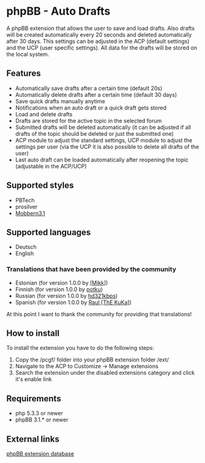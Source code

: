 # phpBB - Auto Drafts
A phpBB extension that allows the user to save and load drafts. Also drafts will be created automatically every 20 seconds and deleted automatically after 30 days. This settings can be adjusted in the ACP (default settings) and the UCP (user specific settings). All data for the drafts will be stored on the local system.

## Features
* Automatically save drafts after a certain time (default 20s)
* Automatically delete drafts after a certain time (default 30 days)
* Save quick drafts manually anytime
* Notifications when an auto draft or a quick draft gets stored
* Load and delete drafts
* Drafts are stored for the active topic in the selected forum
* Submitted drafts will be deleted automatically (it can be adjusted if all drafts of the topic should be deleted or just the submitted one)
* ACP module to adjust the standard settings, UCP module to adjust the settings per user (via the UCP it is also possible to delete all drafts of the user)
* Last auto draft can be loaded automatically after reopening the topic (adjustable in the ACP/UCP)

## Supported styles
* PBTech
* prosilver
* [Mobbern3.1](http://www.masivotech.com/product/mobbern-phpbb3-phpbb31-responsive-theme/ "Mobbern phpBB responsive theme website")

## Supported languages
* Deutsch
* English

### Translations that have been provided by the community
* Estonian (for version 1.0.0 by [[Mikk]](https://www.phpbb.com/customise/db/extension/auto_drafts/support/topic/164251?p=504766#p504766 "Show post on phpbb.com"))
* Finnish (for version 1.0.0 by [potku](https://www.phpbb.com/customise/db/extension/auto_drafts/support/topic/164251?p=508461#p508461 "Show post on phpbb.com"))
* Russian (for version 1.0.0 by [hd321kbps](https://www.phpbb.com/customise/db/extension/auto_drafts/support/topic/164251?p=526651#p526651 "Show post on phpbb.com"))
* Spanish (for version 1.0.0 by [Raul [ThE KuKa]](https://www.phpbb.com/customise/db/extension/auto_drafts/support/topic/164251?p=504901#p504901 "Show post on phpbb.com"))

At this point I want to thank the community for providing that translations!

## How to install
To install the extension you have to do the following steps:

1. Copy the /pcgf/ folder into your phpBB extension folder /ext/
2. Navigate to the ACP to Customize -> Manage extensions
3. Search the extension under the disabled extensions category and click it's enable link

## Requirements
* php 5.3.3 or newer
* phpBB 3.1.* or newer

## External links
[phpBB extension database](https://www.phpbb.com/customise/db/extension/auto_drafts/ "Show extension entry on phpBB.com")